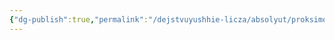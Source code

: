 ```yaml
---
{"dg-publish":true,"permalink":"/dejstvuyushhie-licza/absolyut/proksimor/","dgPassFrontmatter":true}
---
```


